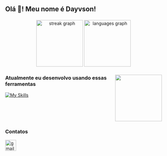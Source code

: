 <h2 align="left">Olá 👋! Meu nome é Dayvson!</h2>

###

<div align="center">
  <img src="https://streak-stats.demolab.com?user=dayvsonspacca&locale=pt-br&mode=weekly&theme=tokyonight&hide_border=false&border_radius=5&date_format=n/j[/Y]" height="150" alt="streak graph"  />
  <img src="https://github-readme-stats.vercel.app/api/top-langs?username=dayvsonspacca&locale=pt-br&hide_title=false&layout=compact&card_width=320&langs_count=5&theme=tokyonight&hide_border=false&hide=html,css" height="150" alt="languages graph"  />
</div>

###

<p align="left"></p>

###

<img align="right" height="150" src="https://images-wixmp-ed30a86b8c4ca887773594c2.wixmp.com/f/a1ccae73-48b5-409b-86fd-8bb9b524d6b7/de0ud94-a0d50abe-5587-4e21-95f0-bb58e29ab550.gif?token=eyJ0eXAiOiJKV1QiLCJhbGciOiJIUzI1NiJ9.eyJzdWIiOiJ1cm46YXBwOjdlMGQxODg5ODIyNjQzNzNhNWYwZDQxNWVhMGQyNmUwIiwiaXNzIjoidXJuOmFwcDo3ZTBkMTg4OTgyMjY0MzczYTVmMGQ0MTVlYTBkMjZlMCIsIm9iaiI6W1t7InBhdGgiOiJcL2ZcL2ExY2NhZTczLTQ4YjUtNDA5Yi04NmZkLThiYjliNTI0ZDZiN1wvZGUwdWQ5NC1hMGQ1MGFiZS01NTg3LTRlMjEtOTVmMC1iYjU4ZTI5YWI1NTAuZ2lmIn1dXSwiYXVkIjpbInVybjpzZXJ2aWNlOmZpbGUuZG93bmxvYWQiXX0.id6X4hDJVlBbgZIVeMbqEPTanX8JJZroaAQ34mBTzpo"  />

###

<h3>Atualmente eu desenvolvo usando essas ferramentas</h3>

[![My Skills](https://skillicons.dev/icons?i=css,docker,express,html,js,ts,linux,mysql,nestjs,nextjs,nodejs,php,pnpm,postgres,py,react,rust,tailwind,ubuntu,vscode&perline=10)](https://skillicons.dev)

###

<br clear="both">

<div align="left">
  <h3>Contatos</h3>
  <a href="mailto:spacca.dayvson@gmail.com" target="_blank">
    <img src="https://img.shields.io/static/v1?message=Gmail&logo=gmail&label=&color=D14836&logoColor=white&labelColor=&style=for-the-badge" height="35" alt="gmail logo"  />
  </a>
<!--   <a href="https://www.linkedin.com/in/dayvsonspacca/" target="_blank">
    <img src="https://img.shields.io/static/v1?message=LinkedIn&logo=linkedin&label=&color=0077B5&logoColor=white&labelColor=&style=for-the-badge" height="35" alt="linkedin logo"  />
  </a> -->
</div>

###
